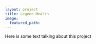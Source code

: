 ```yaml
---
layout: project
title: Legend Health
image:
  featured_path:
---
```



Here is some text talking about this project